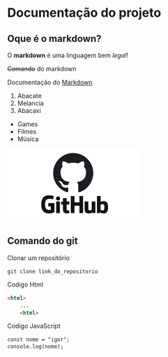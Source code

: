 # Documentação do projeto

## Oque é o markdown?

O **markdown** é uma linguagem bem *legal*!

~~Comando~~ do markdown

Documentação do [Markdown](https://docs.github.com/pt/get-started/writing-on-github/getting-started-with-writing-and-formatting-on-github/basic-writing-and-formatting-syntax)

1. Abacate
2. Melancia
3. Abacaxi

- Games
- Filmes
- Música

![Isso é uma imagem](./img/github.png)

## Comando do git 
Clonar um repositório
```
git clone link_do_repositorio
```

Codigo Html
```HTML
<html>
    ...
    <html>
```

Codigo JavaScript
```JS
const nome = "igor";
console.log(nome);
```
